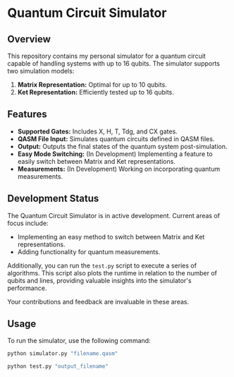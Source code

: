 # Quantum Circuit Simulator

## Overview

This repository contains my personal simulator for a quantum circuit capable of handling systems with up to 16 qubits. 
The simulator supports two simulation models:

1. **Matrix Representation:** Optimal for up to 10 qubits.
2. **Ket Representation:** Efficiently tested up to 16 qubits.

## Features

- **Supported Gates:** Includes X, H, T, Tdg, and CX gates.
- **QASM File Input:** Simulates quantum circuits defined in QASM files.
- **Output:** Outputs the final states of the quantum system post-simulation.
- **Easy Mode Switching:** (In Development) Implementing a feature to easily switch between Matrix and Ket representations.
- **Measurements:** (In Development) Working on incorporating quantum measurements.

## Development Status

The Quantum Circuit Simulator is in active development. Current areas of focus include:

- Implementing an easy method to switch between Matrix and Ket representations.
- Adding functionality for quantum measurements.

Additionally, you can run the `test.py` script to execute a series of algorithms. This script also plots the runtime in relation to the number of qubits and lines, providing valuable insights into the simulator's performance.

Your contributions and feedback are invaluable in these areas.

## Usage

To run the simulator, use the following command:

```bash
python simulator.py "filename.qasm"
```
```bash
python test.py "output_filename"
```



